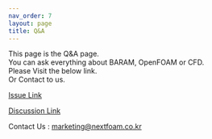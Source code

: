 ```yaml
---
nav_order: 7
layout: page
title: Q&A
---
```


This page is the Q&A page.<br>
You can ask everything about BARAM, OpenFOAM or CFD.<br>
Please Visit the below link.<br>
Or Contact to us.<br>

[Issue Link](https://github.com/nextfoam/baram/issues)

[Discussion Link](https://github.com/nextfoam/baram/discussions)

Contact Us : marketing@nextfoam.co.kr